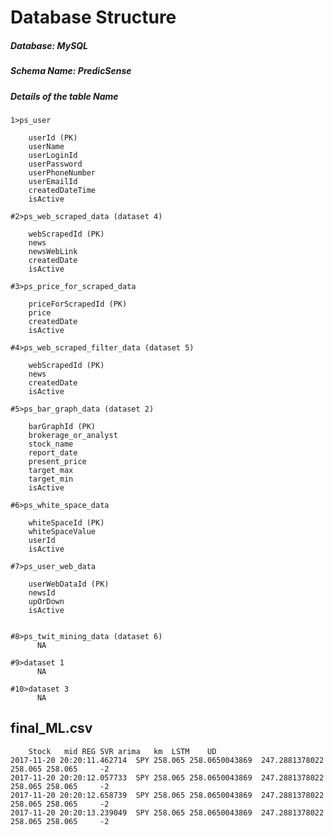 # Database Structure
##### Database: MySQL
##### Schema Name: PredicSense
##### Details of the table Name
	1>ps_user

		userId (PK)
		userName 
		userLoginId  
		userPassword
		userPhoneNumber
		userEmailId  
		createdDateTime    
		isActive

	#2>ps_web_scraped_data (dataset 4)

		webScrapedId (PK)
		news
		newsWebLink
		createdDate
		isActive

	#3>ps_price_for_scraped_data

		priceForScrapedId (PK)
		price
		createdDate
		isActive

	#4>ps_web_scraped_filter_data (dataset 5)

		webScrapedId (PK)
		news
		createdDate
		isActive

	#5>ps_bar_graph_data (dataset 2)

		barGraphId (PK)
		brokerage_or_analyst 
		stock_name 
		report_date 
		present_price
		target_max 
		target_min
		isActive

	#6>ps_white_space_data

		whiteSpaceId (PK)
		whiteSpaceValue
		userId
		isActive

	#7>ps_user_web_data

		userWebDataId (PK)
		newsId
		upOrDown
		isActive


	#8>ps_twit_mining_data (dataset 6)
	      NA

	#9>dataset 1
	      NA

	#10>dataset 3 
	      NA

## final_ML.csv
		Stock	mid	REG	SVR	arima	km	LSTM	UD
	2017-11-20 20:20:11.462714	SPY	258.065	258.0650043869	247.2881378022	258.065	258.065		-2
	2017-11-20 20:20:12.057733	SPY	258.065	258.0650043869	247.2881378022	258.065	258.065		-2
	2017-11-20 20:20:12.658739	SPY	258.065	258.0650043869	247.2881378022	258.065	258.065		-2
	2017-11-20 20:20:13.239049	SPY	258.065	258.0650043869	247.2881378022	258.065	258.065		-2

